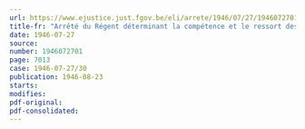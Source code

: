 ```yaml
---
url: https://www.ejustice.just.fgov.be/eli/arrete/1946/07/27/1946072701/justel
title-fr: "Arrêté du Régent déterminant la compétence et le ressort des diverses commissions paritaires instituées en exécution de l'arrêté-loi du 9 juin 1945 (abrogé par AR 05-01-1956, art. 8)"
date: 1946-07-27
source:
number: 1946072701
page: 7013
case: 1946-07-27/30
publication: 1946-08-23
starts:
modifies:
pdf-original:
pdf-consolidated:
---
```


